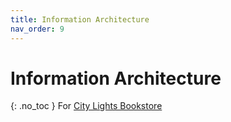 ```yaml
---
title: Information Architecture
nav_order: 9
---
```


# Information Architecture
{: .no_toc }
For [City Lights Bookstore](https://citylights.com/)

